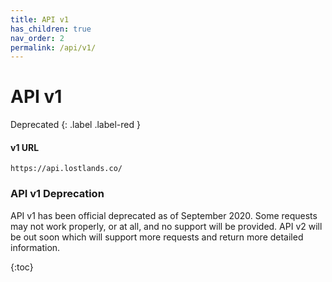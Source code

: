 ```yaml
---
title: API v1
has_children: true
nav_order: 2
permalink: /api/v1/
---
```

# API v1 
Deprecated
{: .label .label-red }

#### v1 URL
`https://api.lostlands.co/`

### API v1 Deprecation
API v1 has been official deprecated as of September 2020. Some requests may not work properly, or at all, and no support will be provided. API v2 will be out soon which will support more requests and return more detailed information. 

{:toc}
